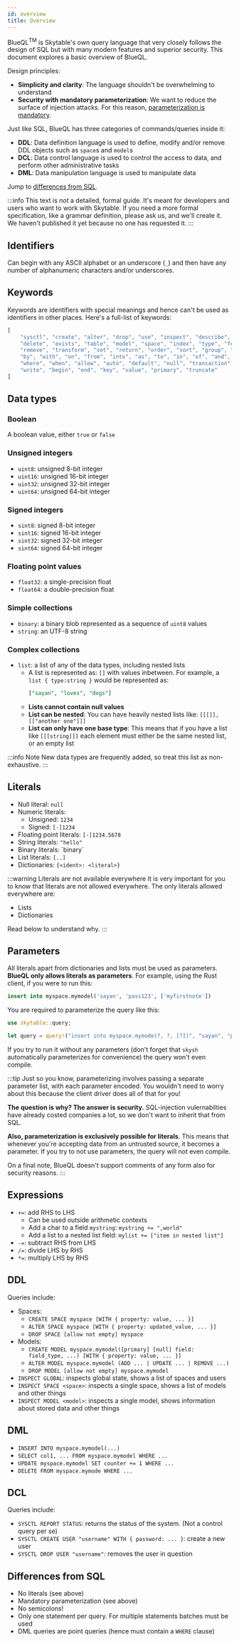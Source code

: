 ```yaml
---
id: overview
title: Overview
---
```


BlueQL<sup>TM</sup> is Skytable's own query language that very closely follows the design of SQL but with many 
modern features  and superior security. This document explores a basic overview of BlueQL.

Design principles:
- **Simplicity and clarity**: The language shouldn't be overwhelming to understand
- **Security with mandatory parameterization**: We want to reduce the surface of injection attacks. For this reason, [parameterization is mandatory](#parameters).

Just like SQL, BlueQL has three categories of commands/queries inside it:

- **DDL**: Data definition language is used to define, modify and/or remove DDL objects such as `space`s and `model`s
- **DCL**: Data control language is used to control the access to data, and perform other administrative tasks
- **DML**: Data manipulation language is used to manipulate data

Jump to [differences from SQL](#differences-from-sql).

:::info
This text is *not* a detailed, formal guide. It's meant for developers and users who want to work with 
Skytable.  If you need a more formal specification, like a grammar definition, please ask us, and we'll create 
it. We haven't published it yet because no one has requested it.
:::

## Identifiers
Can begin with any ASCII alphabet or an underscore (`_`) and then have any number of alphanumeric characters and/or underscores.

## Keywords

Keywords are identifiers with special meanings and hence can't be used as identifiers in other places. Here's a full-list of 
keywords:

```ts
[
    "sysctl", "create", "alter", "drop", "use", "inspect", "describe", "insert", "select", "update",
    "delete", "exists", "table", "model", "space", "index", "type", "function", "rename", "add",
    "remove", "transform", "set", "return", "order", "sort", "group", "limit", "asc", "desc", "all",
    "by", "with", "on", "from", "into", "as", "to", "in", "of", "and", "or", "not", "if", "else",
    "where", "when", "allow", "auto", "default", "null", "transaction", "batch", "lock", "read",
    "write", "begin", "end", "key", "value", "primary", "truncate"
]
```

## Data types

### Boolean
A boolean value, either `true` or `false`

### Unsigned integers

- `uint8`: unsigned 8-bit integer
- `uint16`: unsigned 16-bit integer
- `uint32`: unsigned 32-bit integer
- `uint64`: unsigned 64-bit integer

### Signed integers

- `sint8`: signed 8-bit integer
- `sint16`: signed 16-bit integer
- `sint32`: signed 32-bit integer
- `sint64`: signed 64-bit integer

### Floating point values

- `float32`: a single-precision float
- `float64`: a double-precision float

### Simple collections

- `binary`: a binary blob represented as a sequence of `uint8` values
- `string`: an UTF-8 string

### Complex collections

- `list`: a list of any of the data types, including nested lists
  - A list is represented as: `[]` with values inbetween. For example, a `list { type:string }` would be represented as:
    ```sql
    ["sayan", "loves", "dogs"]
    ```
  - **Lists cannot contain null values**
  - **List can be nested**: You can have heavily nested lists like: `[[[]], [["another one"]]]`
  - **List can only have one base type**: This means that if you have a list like `[[[string]]]` each element must either be the same nested list, or an empty list

:::info Note
New data types are frequently added, so treat this list as non-exhaustive.
:::

## Literals

- Null literal: `null`
- Numeric literals:
  - Unsigned: `1234`
  - Signed: `[-]1234`
- Floating point literals: `[-]1234.5678`
- String literals: `"hello"`
- Binary literals: \`binary\`
- List literals: `[..]`
- Dictionaries: `{<ident>: <literal>}`

:::warning Literals are not available everywhere
It is very important for you to know that literals are not allowed everywhere. The only literals allowed everywhere are:
- Lists
- Dictionaries

Read below to understand why.
:::

## Parameters

All literals apart from dictionaries and lists must be used as parameters. **BlueQL only allows literals as parameters**. For example, using the Rust client, if you were to run this:

```sql
insert into myspace.mymodel('sayan', 'pass123', ['myfirstnote'])
```

You are required to parameterize the query like this:

```rust
use skytable::query;

let query = query!("insert into myspace.mymode(?, ?, [?])", "sayan", "pass123", "myfirstnote")
```

If you try to run it without any parameters (don't forget that `skysh` automatically parameterizes for convenience) the query
won't even compile.

:::tip
Just so you know, parameterizing involves passing a separate parameter list, with each parameter encoded. You wouldn't need to worry about this because the client driver does all of that for you!

**The question is why? The answer is security.** SQL-injection vulernabilties have already costed companies a lot, so we don't
want to inherit that from SQL.

**Also, parameterization is exclusively possible for literals**. This means that whenever you're accepting data from an untrusted
source, it becomes a parameter. If you try to not use parameters, the query will not even compile.

On a final note, BlueQL doesn't support comments of any form also for security reasons.
:::

## Expressions

- `+=`: add RHS to LHS
  - Can be used outside arithmetic contexts
  - Add a char to a field `mystring`: `mystring += ",world"`
  - Add a list to a nested list field: `mylist += ["item in nested list"]`
- `-=`: subtract RHS from LHS
- `/=`: divide LHS by RHS
- `*=`: multiply LHS by RHS

## DDL

Queries include:
- Spaces:
  - `CREATE SPACE myspace [WITH { property: value, ... }]`
  - `ALTER SPACE myspace [WITH { property: updated_value, ... }]`
  - `DROP SPACE [allow not empty] myspace`
- Models:
  - `CREATE MODEL myspace.mymodel([primary] [null] field: field_type, ...) [WITH { property: value, ... }]`
  - `ALTER MODEL myspace.mymodel (ADD ... | UPDATE ... | REMOVE ...)`
  - `DROP MODEL [allow not empty] myspace.mymodel`
- `INSPECT GLOBAL`: inspects global state, shows a list of spaces and users
- `INSPECT SPACE <space>`: inspects a single space, shows a list of models and other things
- `INSPECT MODEL <model>`: inspects a single model, shows information about stored data and other things

## DML

- `INSERT INTO myspace.mymodel(...)`
- `SELECT col1, ... FROM myspace.mymodel WHERE ...`
- `UPDATE myspace.mymodel SET counter += 1 WHERE ...`
- `DELETE FROM myspace.mymode WHERE ...`

## DCL

Queries include:
- `SYSCTL REPORT STATUS`: returns the status of the system. (Not a control query per se)
- `SYSCTL CREATE USER "username" WITH { password: ... }`: create a new user
- `SYSCTL DROP USER "username"`: removes the user in question

## Differences from SQL

- No literals (see above)
- Mandatory parameterization (see above)
- No semicolons!
- Only one statement per query. For multiple statements batches must be used
- DML queries are point queries (hence must contain a `WHERE` clause)
